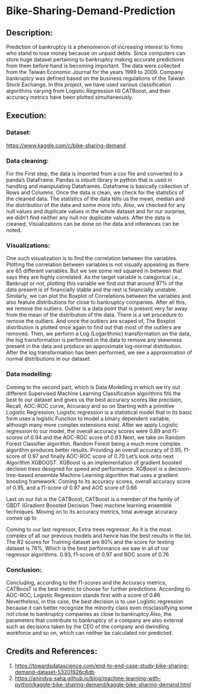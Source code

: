 # Bike-Sharing-Demand-Prediction


## Description:

Prediction of bankruptcy is a phenomenon of increasing interest to firms who stand to lose money because on unpaid debts. Since computers can store huge dataset pertaining to bankruptcy making accurate predictions from them before hand is becoming important.
The data were collected from the Taiwan Economic Journal for the years 1999 to 2009. Company bankruptcy was defined based on the business regulations of the Taiwan Stock Exchange.
In this project, we have used various classification algorithms varying from Logistic Regression till CATBoost, and their accuracy metrics have been plotted simultaneously.

## Execution:

### Dataset: 
https://www.kaggle.com/c/bike-sharing-demand

### Data cleaning:

For the First step, the data is imported from a csv file and converted to a panda’s DataFrame. Pandas is inbuilt library in python that is used in handling and manipulating Dataframes. Dataframe is basically collection of Rows and Columns. 
Once the data is clean, we check for the statistics of the cleaned data. The statistics of the data tells us the mean, median and the distribution of the data and some more info. Also, we checked for any null values and duplicate values in the whole dataset and for our surprise, we didn’t find neither any null nor duplicate values.
After the data is cleaned, Visualizations can be done on the data and inferences can be noted. 

### Visualizations:

One such visualization is to find the correlation between the variables. Plotting the correlation between variables is not visually appealing as there are 65 different variables. But we see some red squared in between that says they are highly correlated. 
As the target variable is categorical i.e., Bankrupt or not, plotting this variable we find out that around 97% of the data present is of financially stable and the rest is financially unstable.
Similarly, we can plot the Boxplot of Correlations between the variables and also feature distributions for close to bankruptcy companies.
After all this, we remove the outliers. Outlier is a data point that is present very far away from the mean of the distribution of the data. There is a set procedure to remove the outliers. And once the outliers are scaped of, The Boxplot distribution is plotted once again to find out that most of the outliers are removed.
Then, we perform a Log (Logarithmic) transformation on the data, the log transformation is performed in the data to remove any skewness present in the data and produce an approximate log-normal distribution. After the log transformation has been performed, we see a approximation of normal distributions in our dataset.

### Data modelling:

Coming to the second part, which is Data Modelling in which we try out different Supervised Machine Learning Classification algorithms fits the best to our dataset and gives us the best accuracy scores like precision, Recall, AOC-ROC curve, Accuracy and so on
Starting with a primitive Logistic Regression, Logistic regression is a statistical model that in its basic form uses a logistic Function to model a binary dependent variable, although many more complex extensions exist. After we apply Logistic regression to our model, the overall accuracy scores were 0.89 and f1-scores of 0.94 and the AOC-ROC score of 0.83
Next, we take on Random Forest Classifier algorithm. Random Forest being a much more complex algorithm produces better results. Providing an overall accuracy of 0.95, f1-score of 0.97 and finally AOC-ROC score of 0.70
Let’s look onto next Algorithm XGBOOST. XGBoost is an implementation of gradient boosted decision trees designed for speed and performance. XGBoost is a decision-tree-based ensemble Machine Learning algorithm that uses a gradient boosting framework. Coming to its accuracy scores, overall accuracy score of 0.95, and a f1-score of 0.97 and AOC score of 0.66

Last on our list is the CATBoost, CATBoost is a member of the family of GBDT (Gradient Boosted Decision Tree) machine learning ensemble techniques. Moving on to its accuracy metrics, total average accuracy comes up to 

Coming to our last regressor, Extra trees regressor. As it is the most complex of all our previous models and hence has the best results in the lot. The R2 scores for Training dataset are 80% and the score for testing dataset is 76%, Which is the best performance we saw in all of our regressor algorithms. 0.93, f1-score of 0.97 and ROC score of 0.76

### Conclusion: 

Concluding, according to the f1-scores and the Accuracy metrics, CATBoosT is the best metric to choose for further predictions. According to AOC-ROC, Logistic Regression stands first with a score of 0.86 Nevertheless, in this case, the best decision is to use Logistic regression because it can better recognize the minority class even misclassifying some not close to bankruptcy companies as close to bankruptcy.Also, the parameters that contribute to bankruptcy of a company are also external such as decisions taken by the CEO of the company and dwindling workforce and so on, which can neither be calculated nor predicted.


## Credits and References:
  1. https://towardsdatascience.com/end-to-end-case-study-bike-sharing-demand-dataset-53201926c8db
  2. https://anindya-saha.github.io/blog/machine-learning-with-python/kaggle-bike-sharing-demand/kaggle-bike-sharing-demand.html

